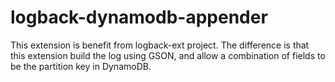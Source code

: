 # logback-dynamodb-appender

This extension is benefit from logback-ext project. The difference is that this extension build the log using GSON, and allow a combination of fields to be the partition key in DynamoDB.
